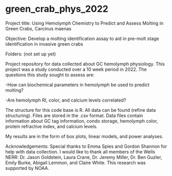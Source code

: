 # green_crab_phys_2022

Project title: Using Hemolymph Chemistry to Predict and Assess Molting in Green Crabs, Carcinus maenas

Objective: Develop a molting identification assay to aid in pre-molt stage identification in invasive green crabs

Folders: (not set up yet)

Project repository for data collected about GC hemolymph physiology. This
project was a study conducted over a 10 week period in 2022. The questions 
this study sought to assess are:

-How can biochemical parameters in hemolymph be used to predict molting?

-Are hemolymph RI, color, and calcium levels correlated?

The structure for this code base is R. All data can be found (refine data
structuring). Files are stored in the .csv format. Data files contain
information about GC tag information, condo storage, hemolymph color, protein
refractive index, and calcium levels.

My results are in the form of box plots, linear models, and power analyses.

Acknowledgements: Special thanks to Emma Spies and Gordon Shannon for help with
data collection. I would like to thank all members of the Wells NERR: Dr.
Jason Goldstein, Laura Crane, Dr. Jeremy Miller, Dr. Ben Guzler, Emily Burke,
Abigail Lemmon, and Claire White. This research was supported by NOAA. 
